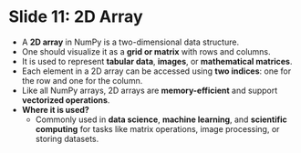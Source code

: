 # Slide 11: 2D Array

- A **2D array** in NumPy is a two-dimensional data structure.
- One should visualize it as a **grid or matrix** with rows and columns.
- It is used to represent **tabular data**, **images**, or **mathematical matrices**.
- Each element in a 2D array can be accessed using **two indices**: one for the row and one for the column.
- Like all NumPy arrays, 2D arrays are **memory-efficient** and support **vectorized operations**.
- **Where it is used?**
  - Commonly used in **data science**, **machine learning**, and **scientific computing** for tasks like matrix operations, image processing, or storing datasets.
